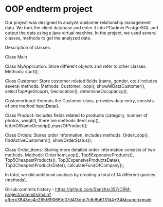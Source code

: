 # OOP endterm project
Our project was designed to analyze customer relationship management data. We took the client database and enter it into PGadmin PostgreSQL and output the data using a java virtual machine. In the project, we used several classes, methods to get the analyzed data.  

Description of classes:

Class Main 

Class MyApplication: 
Store different objects and refer to other classes. 
Methods: start();

Class Customer:
Store customer related fields (name, gender, etc.) includes several methods.
Methods: Customer_loop(),  showAllDataCustomer(), selectTopAgeGroup(), Geolocation(), determineOccupancy();

CustomerInput:
Extends the Customer class, provides data entry, consists of one method InputData().

Class Product:
Includes fields related to products (category, number of photos, weight), there are methods ItemLoop(), letterOfNameDescrip(),massOfProduct();

Class Orders:
Stores order information, includes methods: OrderLoop(), findActiveCustomers(), showOrderStatus();

Class Order_items:
Storing more detailed order information consists of two methods.
Methods: OrderItemLoop(), Top5ExpensiveProducts(), Top5CheapestProducts(), Top3ExpensiveProductsDate(), Top3CheapestProductsDate(), calculateFundOfCompany();

In total, we did additional analysis by creating a total of 14 different queries (methods).

GiHub commits history - https://github.com/Sanzhar357/CRM-project/commits/main?after=3843ec4e285f69066fe07d4f3dbf7fdb8b6131d4+34&branch=main
